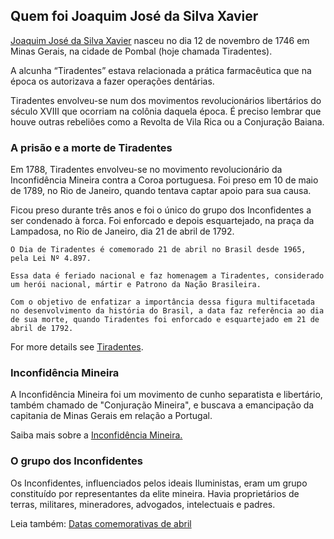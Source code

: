 ## Quem foi Joaquim José da Silva Xavier 

[Joaquim José da Silva Xavier](https://upload.wikimedia.org/wikipedia/commons/e/e8/Alferes_Tiradentes_01.jpg) nasceu no dia 12 de novembro de 1746 em Minas Gerais, na cidade de Pombal (hoje chamada Tiradentes).

A alcunha “Tiradentes” estava relacionada a prática farmacêutica que na época os autorizava a fazer operações dentárias.

Tiradentes envolveu-se num dos movimentos revolucionários libertários do século XVIII que ocorriam na colônia daquela época. É preciso lembrar que houve outras rebeliões como a Revolta de Vila Rica ou a Conjuração Baiana.

### A prisão e a morte de Tiradentes

Em 1788, Tiradentes envolveu-se no movimento revolucionário da Inconfidência Mineira contra a Coroa portuguesa. Foi preso em 10 de maio de 1789, no Rio de Janeiro, quando tentava captar apoio para sua causa.

Ficou preso durante três anos e foi o único do grupo dos Inconfidentes a ser condenado à forca. Foi enforcado e depois esquartejado, na praça da Lampadosa, no Rio de Janeiro, dia 21 de abril de 1792.

```Dia de Tiradentes
O Dia de Tiradentes é comemorado 21 de abril no Brasil desde 1965, pela Lei Nº 4.897.

Essa data é feriado nacional e faz homenagem a Tiradentes, considerado um herói nacional, mártir e Patrono da Nação Brasileira.

Com o objetivo de enfatizar a importância dessa figura multifacetada no desenvolvimento da história do Brasil, a data faz referência ao dia de sua morte, quando Tiradentes foi enforcado e esquartejado em 21 de abril de 1792.
```

For more details see [Tiradentes](https://www.todamateria.com.br/tiradentes/).

### Inconfidência Mineira

A Inconfidência Mineira foi um movimento de cunho separatista e libertário, também chamado de "Conjuração Mineira", e buscava a emancipação da capitania de Minas Gerais em relação a Portugal.

Saiba mais sobre a [Inconfidência Mineira.](https://www.todamateria.com.br/inconfidencia-mineira/)

### O grupo dos Inconfidentes

Os Inconfidentes, influenciados pelos ideais Iluministas, eram um grupo constituído por representantes da elite mineira. Havia proprietários de terras, militares, mineradores, advogados, intelectuais e padres.

Leia também: [Datas comemorativas de abril](https://www.todamateria.com.br/datas-comemorativas-abril/)
